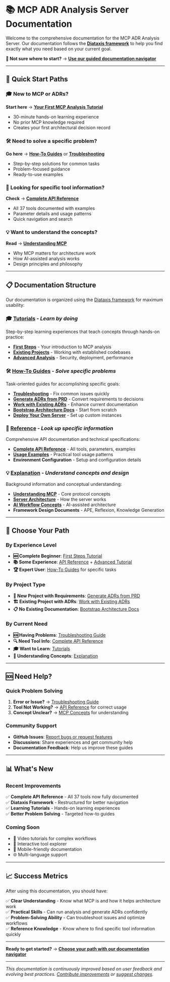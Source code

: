 # 📚 MCP ADR Analysis Server Documentation

Welcome to the comprehensive documentation for the MCP ADR Analysis Server. Our documentation follows the **[Diataxis framework](diataxis-index.md)** to help you find exactly what you need based on your current goal.

**🎯 Not sure where to start?** → **[Use our guided documentation navigator](diataxis-index.md)**

---

## 🚀 Quick Start Paths

### 🎓 **New to MCP or ADRs?**
**Start here** → **[Your First MCP Analysis Tutorial](tutorials/01-first-steps.md)**
- 30-minute hands-on learning experience
- No prior MCP knowledge required
- Creates your first architectural decision record

### 🛠️ **Need to solve a specific problem?**  
**Go here** → **[How-To Guides](how-to-guides/)** or **[Troubleshooting](how-to-guides/troubleshooting.md)**
- Step-by-step solutions for common tasks
- Problem-focused guidance
- Ready-to-use examples

### 📖 **Looking for specific tool information?**
**Check** → **[Complete API Reference](reference/api-reference.md)**
- All 37 tools documented with examples
- Parameter details and usage patterns
- Quick navigation and search

### 💡 **Want to understand the concepts?**
**Read** → **[Understanding MCP](explanation/mcp-concepts.md)**
- Why MCP matters for architecture work
- How AI-assisted analysis works
- Design principles and philosophy

---

## 📋 Documentation Structure

Our documentation is organized using the [Diataxis framework](https://diataxis.fr/) for maximum usability:

### 🎓 [Tutorials](tutorials/) - *Learn by doing*
Step-by-step learning experiences that teach concepts through hands-on practice:
- **[First Steps](tutorials/01-first-steps.md)** - Your introduction to MCP analysis
- **[Existing Projects](tutorials/02-existing-projects.md)** - Working with established codebases  
- **[Advanced Analysis](tutorials/03-advanced-analysis.md)** - Security, deployment, performance

### 🛠️ [How-To Guides](how-to-guides/) - *Solve specific problems*
Task-oriented guides for accomplishing specific goals:
- **[Troubleshooting](how-to-guides/troubleshooting.md)** - Fix common issues quickly
- **[Generate ADRs from PRD](how-to-guides/generate-adrs-from-prd.md)** - Convert requirements to decisions
- **[Work with Existing ADRs](how-to-guides/work-with-existing-adrs.md)** - Enhance current documentation
- **[Bootstrap Architecture Docs](how-to-guides/bootstrap-architecture-docs.md)** - Start from scratch
- **[Deploy Your Own Server](how-to-guides/deploy-your-own-server.md)** - Set up custom instances

### 📖 [Reference](reference/) - *Look up specific information*
Comprehensive API documentation and technical specifications:
- **[Complete API Reference](reference/api-reference.md)** - All tools, parameters, examples
- **[Usage Examples](reference/usage-examples.md)** - Practical tool usage patterns
- **Environment Configuration** - Setup and configuration details

### 💡 [Explanation](explanation/) - *Understand concepts and design*
Background information and conceptual understanding:
- **[Understanding MCP](explanation/mcp-concepts.md)** - Core protocol concepts
- **[Server Architecture](explanation/server-architecture.md)** - How the server works
- **[AI Workflow Concepts](explanation/ai-workflow-concepts.md)** - AI-assisted architecture
- **Framework Design Documents** - APE, Reflexion, Knowledge Generation

---

## 🎯 Choose Your Path

### **By Experience Level**
- **🆕 Complete Beginner**: [First Steps Tutorial](tutorials/01-first-steps.md)
- **📚 Some Experience**: [API Reference](reference/api-reference.md) + [Advanced Tutorial](tutorials/03-advanced-analysis.md)  
- **🏆 Expert User**: [How-To Guides](how-to-guides/) for specific tasks

### **By Project Type**
- **🚀 New Project with Requirements**: [Generate ADRs from PRD](how-to-guides/generate-adrs-from-prd.md)
- **🏗️ Existing Project with ADRs**: [Work with Existing ADRs](how-to-guides/work-with-existing-adrs.md)
- **📋 No Existing Documentation**: [Bootstrap Architecture Docs](how-to-guides/bootstrap-architecture-docs.md)

### **By Current Need**
- **🆘 Having Problems**: [Troubleshooting Guide](how-to-guides/troubleshooting.md)
- **🔍 Need Tool Info**: [Complete API Reference](reference/api-reference.md)
- **🎓 Want to Learn**: [Tutorials](tutorials/)
- **🧠 Understanding Concepts**: [Explanation](explanation/)

---

## 🆘 Need Help?

### Quick Problem Solving
1. **Error or Issue?** → [Troubleshooting Guide](how-to-guides/troubleshooting.md)
2. **Tool Not Working?** → [API Reference](reference/api-reference.md) for correct usage
3. **Concept Unclear?** → [MCP Concepts](explanation/mcp-concepts.md) for understanding

### Community Support
- **GitHub Issues**: [Report bugs or request features](https://github.com/tosin2013/mcp-adr-analysis-server/issues)
- **Discussions**: Share experiences and get community help
- **Documentation Feedback**: Help us improve these guides

---

## 📊 What's New

### Recent Improvements
✅ **Complete API Reference** - All 37 tools now fully documented  
✅ **Diataxis Framework** - Restructured for better navigation  
✅ **Learning Tutorials** - Hands-on learning experiences  
✅ **Better Problem Solving** - Targeted how-to guides  

### Coming Soon
- 🎥 Video tutorials for complex workflows
- 🔧 Interactive tool explorer
- 📱 Mobile-friendly documentation
- 🌐 Multi-language support

---

## 📈 Success Metrics

After using this documentation, you should have:

✅ **Clear Understanding** - Know what MCP is and how it helps architecture work  
✅ **Practical Skills** - Can run analysis and generate ADRs confidently  
✅ **Problem-Solving Ability** - Can troubleshoot issues and optimize workflows  
✅ **Reference Knowledge** - Know where to find specific tool information quickly  

---

**Ready to get started?** → **[Choose your path with our documentation navigator](diataxis-index.md)**

---

*This documentation is continuously improved based on user feedback and evolving best practices. [Contribute improvements](https://github.com/tosin2013/mcp-adr-analysis-server/blob/main/CONTRIBUTING.md) or [suggest changes](https://github.com/tosin2013/mcp-adr-analysis-server/issues/new).*